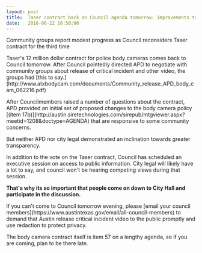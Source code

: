 ```yaml
---
layout: post
title:  Taser contract back on Council agenda tomorrow: improvements to policy modest
date:   2016-06-22 16:50:00
---
```

<p>Community groups report modest progress as Council reconsiders Taser contract for the third time</p>
<p>Taser's 12 million dollar contract for police body cameras comes back to Council tomorrow. After Council pointedly directed APD to negotiate with community groups about release of critical incident and other video, the groups had [this to say.](http://www.atxbodycam.com/documents/Community_release_APD_body_cam_062216.pdf)</p>
<p>After Councilmembers raised a number of questions about the contract, APD provided an initial set of proposed changes to the body camera policy [(item 17b)](http://austin.siretechnologies.com/sirepub/mtgviewer.aspx?meetid=1208&doctype=AGENDA) that are responsive to some community concerns.</p>
<p>But neither APD nor city legal demonstrated an inclination towards greater transparency. </p>
<p>In addition to the vote on the Taser contract, Council has scheduled an executive session on access to public information. City legal will likely have a lot to say, and council won't be hearing competing views during that session.</p>
<p><strong>That's why its so important that people come on down to City Hall and participate in the discussion.</strong></p> 
<p>If you can't come to Council tomorrow evening, please [email your council members](https://www.austintexas.gov/email/all-council-members) to demand that Austin release critical incident video to the public promptly and use redaction to protect privacy.</p>
<p>The body camera contract itself is item 57 on a lengthy agenda, so if you are coming, plan to be there late.</p>
